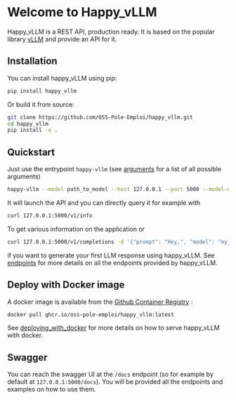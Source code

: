 # Welcome to Happy_vLLM

Happy_vLLM is a REST API, production ready. It is based on the popular library [vLLM](https://github.com/vllm-project/vllm) and provide an API for it.

## Installation

You can install happy_vLLM using pip:

```bash
pip install happy_vllm
```

Or build it from source:

```bash
git clone https://github.com/OSS-Pole-Emploi/happy_vllm.git
cd happy_vllm
pip install -e .
```

## Quickstart

Just use the entrypoint `happy-vllm` (see [arguments](arguments.md) for a list of all possible arguments)

```bash
happy-vllm --model path_to_model --host 127.0.0.1 --port 5000 --model-name my_model
```

It will launch the API and you can directly query it for example with 

```bash
curl 127.0.0.1:5000/v1/info
```

To get various information on the application or 

```bash
curl 127.0.0.1:5000/v1/completions -d '{"prompt": "Hey,", "model": "my_model"}'
```

if you want to generate your first LLM response using happy_vLLM. See [endpoints](endpoints/endpoints.md) for more details on all the endpoints provided by happy_vLLM. 

## Deploy with Docker image

A docker image is available from the [Github Container Registry](https://github.com/OSS-Pole-Emploi/happy_vllm/pkgs/container/happy_vllm) :  

```bash
docker pull ghcr.io/oss-pole-emploi/happy_vllm:latest
```
See [deploying_with_docker](deploying_with_docker.md) for more details on how to serve happy_vLLM with docker. 

## Swagger

You can reach the swagger UI at the `/docs` endpoint (so for example by default at `127.0.0.1:5000/docs`). You will be provided all the endpoints and examples on how to use them.